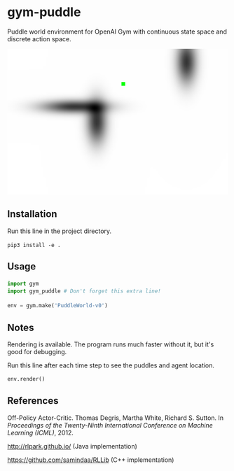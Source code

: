# gym-puddle
Puddle world environment for OpenAI Gym with continuous state space and discrete action space.

<kbd>
  <img src='screenshot.png'/>
</kbd>

## Installation
Run this line in the project directory.

`pip3 install -e .`

## Usage
```python
import gym
import gym_puddle # Don't forget this extra line!

env = gym.make('PuddleWorld-v0')
```

##  Notes
Rendering is available. The program runs much faster without it, but it's good for debugging.

Run this line after each time step to see the puddles and agent location.
```python
env.render()
```

## References

Off-Policy Actor-Critic. Thomas Degris, Martha White, Richard S. Sutton. In *Proceedings of the Twenty-Ninth International Conference on Machine Learning (ICML)*, 2012.

http://rlpark.github.io/ (Java implementation)

https://github.com/samindaa/RLLib (C++ implementation)
